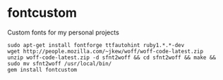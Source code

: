 # fontcustom

Custom fonts for my personal projects

```
sudo apt-get install fontforge ttfautohint ruby1.*.*-dev
wget http://people.mozilla.com/~jkew/woff/woff-code-latest.zip
unzip woff-code-latest.zip -d sfnt2woff && cd sfnt2woff && make && sudo mv sfnt2woff /usr/local/bin/
gem install fontcustom
```
